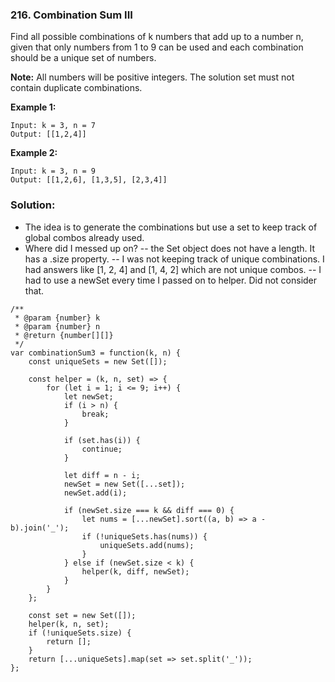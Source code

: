 ### 216. Combination Sum III

Find all possible combinations of k numbers that add up to a number n, given that only numbers from 1 to 9 can be used and each combination should be a unique set of numbers.

**Note:**
All numbers will be positive integers.
The solution set must not contain duplicate combinations.

**Example 1:**
```
Input: k = 3, n = 7
Output: [[1,2,4]]
```

**Example 2:**
```
Input: k = 3, n = 9
Output: [[1,2,6], [1,3,5], [2,3,4]]
```

### Solution:
- The idea is to generate the combinations but use a set to keep track of global combos already used.
- Where did I messed up on?
-- the Set object does not have a length. It has a .size property.
-- I was not keeping track of unique combinations. I had answers like [1, 2, 4] and [1, 4, 2] which are not unique combos.
-- I had to use a newSet every time I passed on to helper. Did not consider that.
```
/**
 * @param {number} k
 * @param {number} n
 * @return {number[][]}
 */
var combinationSum3 = function(k, n) {
    const uniqueSets = new Set([]);
    
    const helper = (k, n, set) => {
        for (let i = 1; i <= 9; i++) {
            let newSet;
            if (i > n) {
                break;
            }

            if (set.has(i)) {
                continue;
            }
            
            let diff = n - i;
            newSet = new Set([...set]);
            newSet.add(i);
            
            if (newSet.size === k && diff === 0) {
                let nums = [...newSet].sort((a, b) => a - b).join('_');
                if (!uniqueSets.has(nums)) {
                    uniqueSets.add(nums);    
                }
            } else if (newSet.size < k) {
                helper(k, diff, newSet);
            }
        }        
    };
    
    const set = new Set([]);
    helper(k, n, set);
    if (!uniqueSets.size) {
        return [];
    }
    return [...uniqueSets].map(set => set.split('_'));
};
```
